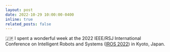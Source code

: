 ```yaml
---
layout: post
date: 2022-10-29 10:00:00-0400
inline: true
related_posts: false
---
```


🇯🇵 I spent a wonderful week at the 2022 IEEE/RSJ International Conference on Intelligent Robots and Systems ([IROS 2022](https://iros2022.org/)) in Kyoto, Japan.